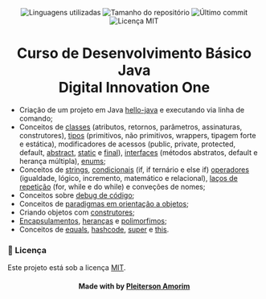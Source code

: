 <!-- Badges session -->
<p align="center">  
  <!-- languages -->
  <img src="https://img.shields.io/github/languages/count/pleiterson/java-basico?style=social" alt="Linguagens utilizadas">
  <!-- repo size -->
  <img src="https://img.shields.io/github/repo-size/Pleiterson/java-basico?style=social" alt="Tamanho do repositório">
  <!-- last commit -->
  <img src="https://img.shields.io/github/last-commit/Pleiterson/java-basico?style=social" alt="Último commit">
  <!-- licence MIT -->
  <img src="https://img.shields.io/github/license/Pleiterson/java-basico?style=social" alt="Licença MIT">
</p>


<!--About session-->
<h1 align="center">Curso de Desenvolvimento Básico Java<br>Digital Innovation One</h1>

- Criação de um projeto em Java [hello-java](https://github.com/Pleiterson/java-basico/tree/master/hello-java) e executando via linha de comando;
- Conceitos de [classes](https://github.com/Pleiterson/java-basico/tree/master/src/main/classes) (atributos, retornos, parâmetros, assinaturas, construtores), [tipos](https://github.com/Pleiterson/java-basico/tree/master/src/main/tipos) (primitivos, não primitivos, wrappers, tipagem forte e estática), modificadores de acessos (public, private, protected, default, [abstract](https://github.com/Pleiterson/java-basico/tree/master/src/main/abstracts), [static](https://github.com/Pleiterson/java-basico/tree/master/src/main/statics) e [final](https://github.com/Pleiterson/java-basico/tree/master/src/main/finals)), [interfaces](https://github.com/Pleiterson/java-basico/tree/master/src/main/interfaces) (métodos abstratos, default e herança múltipla), [enums](https://github.com/Pleiterson/java-basico/tree/master/src/main/enums);
- Conceitos de [strings](https://github.com/Pleiterson/java-basico/tree/master/src/main/strings), [condicionais](https://github.com/Pleiterson/java-basico/tree/master/src/main/condicionais) (if, if ternário e else if) [operadores](https://github.com/Pleiterson/java-basico/tree/master/src/main/operadores) (igualdade, lógico, incremento, matemático e relacional), [laços de repetição](https://github.com/Pleiterson/java-basico/tree/master/src/main/condicionais) (for, while e do while) e conveções de nomes;
- Conceitos sobre [debug de código](https://github.com/Pleiterson/java-basico/tree/master/debug-de-codigo/src/main);
- Conceitos de [paradigmas em orientação a objetos](https://github.com/Pleiterson/java-basico/tree/master/paradigma-oo);
- Criando objetos com [construtores](https://github.com/Pleiterson/java-basico/tree/master/construtores);
- [Encapsulamentos](https://github.com/Pleiterson/java-basico/tree/master/encapsulamento), [heranças](https://github.com/Pleiterson/java-basico/tree/master/heranca) e [polimorfimos](https://github.com/Pleiterson/java-basico/tree/master/heranca/exemplo003);
- Conceitos de [equals](), [hashcode](), [super]() e [this]().


<!--License session-->
<h3>📝 Licença</h3>

Este projeto está sob a licença [MIT](./LICENSE).


<!--Bottom session-->
<h4 align=center>Made with by <a href="https://www.linkedin.com/in/pleiterson">Pleiterson Amorim</a></h4>
